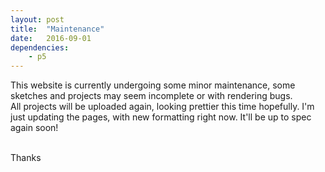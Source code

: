 ```yaml
---
layout: post
title:  "Maintenance"
date:   2016-09-01
dependencies:
    - p5
---
```

This website is currently undergoing some minor maintenance, some sketches and projects may seem incomplete or with rendering bugs. <br>
All projects will be uploaded again, looking prettier this time hopefully.
I'm just updating the pages, with new formatting right now. It'll be up to spec again soon!<br><br>

Thanks
